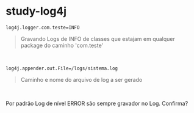 # study-log4j

```
log4j.logger.com.teste=INFO
```
> Gravando Logs de INFO de classes que estajam em qualquer package do caminho 'com.teste'

<br/>

```
log4j.appender.out.File=/logs/sistema.log
```
> Caminho e nome do arquivo de log a ser gerado

<br/>

Por padrão Log de nível ERROR são sempre gravador no Log. Confirma?
